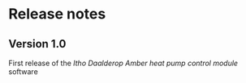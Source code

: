 # Release notes

## Version 1.0

First release of the *Itho Daalderop Amber heat pump control module* software